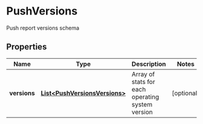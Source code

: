 

# PushVersions

Push report versions schema
## Properties

Name | Type | Description | Notes
------------ | ------------- | ------------- | -------------
**versions** | [**List&lt;PushVersionsVersions&gt;**](PushVersionsVersions.md) | Array of stats for each operating system version |  [optional]



